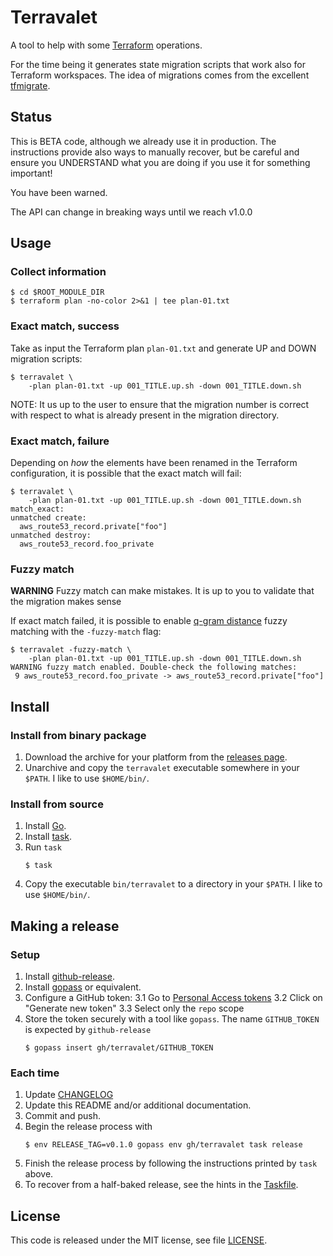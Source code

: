 # Terravalet

A tool to help with some [Terraform](https://www.terraform.io/) operations.

For the time being it generates state migration scripts that work also for Terraform workspaces. The idea of migrations comes from the excellent [tfmigrate](https://github.com/minamijoyo/tfmigrate).

## Status

This is BETA code, although we already use it in production. The instructions provide also ways to manually recover, but be careful and ensure you UNDERSTAND what you are doing if you use it for something important!

You have been warned.

The API can change in breaking ways until we reach v1.0.0

## Usage

### Collect information

```
$ cd $ROOT_MODULE_DIR
$ terraform plan -no-color 2>&1 | tee plan-01.txt
```

### Exact match, success

Take as input the Terraform plan `plan-01.txt` and generate UP and DOWN migration scripts:

```
$ terravalet \
    -plan plan-01.txt -up 001_TITLE.up.sh -down 001_TITLE.down.sh
```

NOTE: It us up to the user to ensure that the migration number is correct with respect to what is already present in the migration directory.

### Exact match, failure

Depending on _how_ the elements have been renamed in the Terraform configuration, it is possible that the exact match will fail:

```
$ terravalet \
    -plan plan-01.txt -up 001_TITLE.up.sh -down 001_TITLE.down.sh
match_exact:
unmatched create:
  aws_route53_record.private["foo"]
unmatched destroy:
  aws_route53_record.foo_private
```

### Fuzzy match

**WARNING** Fuzzy match can make mistakes. It is up to you to validate that the migration makes sense

If exact match failed, it is possible to enable [q-gram distance](https://github.com/dexyk/stringosim) fuzzy matching with the `-fuzzy-match` flag:

```
$ terravalet -fuzzy-match \
    -plan plan-01.txt -up 001_TITLE.up.sh -down 001_TITLE.down.sh
WARNING fuzzy match enabled. Double-check the following matches:
 9 aws_route53_record.foo_private -> aws_route53_record.private["foo"]
```

## Install

### Install from binary package

1. Download the archive for your platform from the [releases page](https://github.com/Pix4D/terravalet/releases).
2. Unarchive and copy the `terravalet` executable somewhere in your `$PATH`. I like to use `$HOME/bin/`.

### Install from source

1. Install [Go](https://golang.org/).
2. Install [task](https://taskfile.dev/).
3. Run `task`
   ```
   $ task
   ```
4. Copy the executable `bin/terravalet` to a directory in your `$PATH`. I like to use `$HOME/bin/`.

## Making a release

### Setup

1. Install [github-release](https://github.com/github-release/github-release).
2. Install [gopass](https://github.com/gopasspw/gopass) or equivalent.
3. Configure a GitHub token:
   3.1 Go to [Personal Access tokens](https://github.com/settings/tokens)
   3.2 Click on "Generate new token"
   3.3 Select only the `repo` scope
4. Store the token securely with a tool like `gopass`. The name `GITHUB_TOKEN` is expected by `github-release`
   ```
   $ gopass insert gh/terravalet/GITHUB_TOKEN
   ```

### Each time

1. Update [CHANGELOG](CHANGELOG.md)
2. Update this README and/or additional documentation.
3. Commit and push.
4. Begin the release process with
   ```
   $ env RELEASE_TAG=v0.1.0 gopass env gh/terravalet task release
   ```
5. Finish the release process by following the instructions printed by `task` above.
6. To recover from a half-baked release, see the hints in the [Taskfile](Taskfile.yml).

## License

This code is released under the MIT license, see file [LICENSE](LICENSE).
